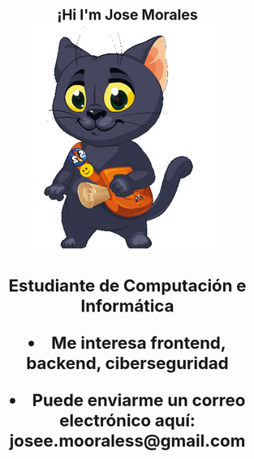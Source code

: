 <h1 align="center">¡Hi I'm Jose Morales <a>
<img src="https://github.com/joseemora/joseemora/blob/main/1705.gif?">
<h3 align="center"> Estudiante de Computación e Informática <a>
<p> <li>Me interesa frontend, backend, ciberseguridad <p>
<p> <li>Puede enviarme un correo electrónico aquí: josee.mooraless@gmail.com <p>
